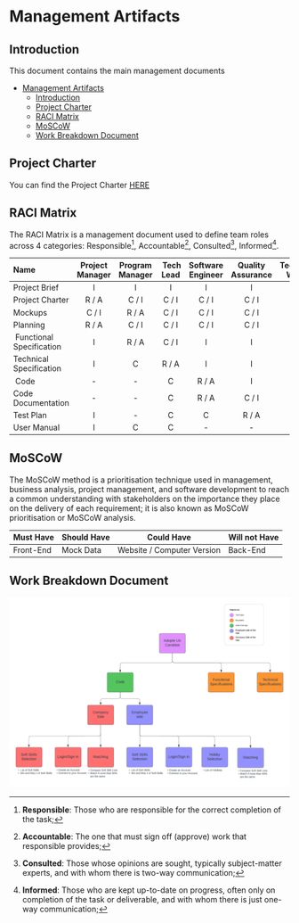 # Management Artifacts

## Introduction

This document contains the main management documents

- [Management Artifacts](#management-artifacts)
  - [Introduction](#introduction)
  - [Project Charter](#project-charter)
  - [RACI Matrix](#raci-matrix)
  - [MoSCoW](#moscow)
  - [Work Breakdown Document](#work-breakdown-document)

## Project Charter

You can find the Project Charter [HERE](/docs/management/project_charter.md)


## RACI Matrix

The RACI Matrix is a management document used to define team roles across 4 categories: Responsible[^1], Accountable[^2], Consulted[^3], Informed[^4].

| Name | Project Manager | Program Manager | Tech Lead | Software Engineer | Quality Assurance | Technical Writer | Client | StakeHolder |
| :--- | :---: | :---: | :---: | :---: | :---: | :---: | :---: | :---: |
| Project Brief | I | I | I | I | I | I | R / A | C |
| Project Charter | R / A | C / I | C / I | C / I | C / I | C / I | C | I |
| Mockups | C / I | R / A | C / I | C / I | C / I | C / I | C / I | I |
| Planning | R / A | C / I | C / I | C / I | C / I | C / I | - | I |
| Functional Specification | I | R / A | C / I | I | I | I | C | I |
| Technical Specification | I | C | R / A | I | I | - | C | I |
| Code | - | - | C | R / A | I | - | - | - |
| Code Documentation | - | - | C | R / A | C / I | - | - | - |
| Test Plan | I | - | C | C | R / A | - | - | - |
| User Manual | I | C | C | - | - | R / A | I | - |

[^1]: **Responsible**: Those who are responsible for the correct completion of the task;
[^2]: **Accountable**: The one that must sign off (approve) work that responsible provides;
[^3]: **Consulted**: Those whose opinions are sought, typically subject-matter experts, and with whom there is two-way communication;
[^4]: **Informed**: Those who are kept up-to-date on progress, often only on completion of the task or deliverable, and with whom there is just one-way communication;

## MoSCoW 

The MoSCoW method is a prioritisation technique used in management, business analysis, project management, and software development to reach a common understanding with stakeholders on the importance they place on the delivery of each requirement; it is also known as MoSCoW prioritisation or MoSCoW analysis.

| Must Have | Should Have | Could Have | Will not Have |
| --- | --- | --- | --- |
| Front-End | Mock Data | Website / Computer Version | Back-End |

## Work Breakdown Document

![Work Breakdown Document](/docs/images/Work%20Breakdown%20Document.png)